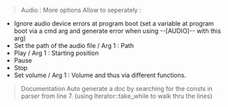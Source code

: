> Audio : More options
Allow to seperately :
- Ignore audio device errors at program boot (set a variable at program boot via a cmd arg and generate error when using --[AUDIO]-- with this arg)
- Set the path of the audio file / Arg 1 : Path
- Play / Arg 1 : Starting position
- Pause
- Stop
- Set volume / Arg 1 : Volume
and thus via different functions.

> Documentation
Auto generate a doc by searching for the consts in parser from line 7. (using Iterator::take_while to walk thru the lines)